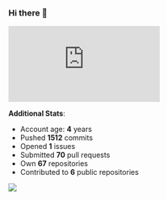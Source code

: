 ### Hi there 👋

![Bob's github activity graph](https://d3eqgu1c877dat.cloudfront.net/graph-stats.xml)

**Additional Stats**:
- Account age: **4** years
- Pushed **1512** commits
- Opened **1** issues
- Submitted **70** pull requests
- Own **67** repositories
- Contributed to **6** public repositories

![](https://komarev.com/ghpvc/?username=BobTheSoftwareDeveloper)
